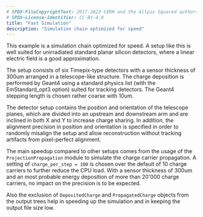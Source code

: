 ```yaml
---
# SPDX-FileCopyrightText: 2017-2023 CERN and the Allpix Squared authors
# SPDX-License-Identifier: CC-BY-4.0
title: "Fast Simulation"
description: "Simulation chain optimized for speed"
---
```


This example is a simulation chain optimized for speed. A setup like this is well suited for unirradiated standard planar silicon detectors, where a linear electric field is a good approximation.

The setup consists of six Timepix-type detectors with a sensor thickness of 300um arranged in a telescope-like structure. The charge deposition is performed by Geant4 using a standard physics list (with the EmStandard_opt3 option) suited for tracking detectors. The Geant4 stepping length is chosen rather coarse with 10um.

The detector setup contains the position and orientation of the telescope planes, which are divided into an upstream and downstream arm and are inclined in both X and Y to increase charge sharing. In addition, the alignment precision in position and orientation is specified in order to randomly misalign the setup and allow reconstruction without tracking artifacts from pixel-perfect alignment.

The main speedup compared to other setups comes from the usage of the `ProjectionPropagation` module to simulate the charge carrier propagation. A setting of `charge_per_step = 100` is chosen over the default of 10 charge carriers to further reduce the CPU load. With a sensor thickness of 300um and an most probable energy deposition of more than 20'000 charge carriers, no impact on the precision is to be expected.

Also the exclusion of `DepositedCharge` and `PropagatedCharge` objects from the output trees help in speeding up the simulation and in keeping the output file size low.
